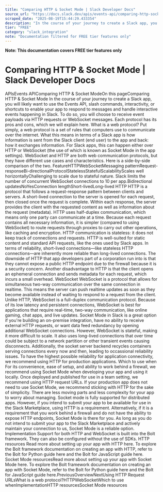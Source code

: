 ```yaml
---
title: "Comparing HTTP & Socket Mode | Slack Developer Docs"
source_url: "https://docs.slack.dev/apis/events-api/comparing-http-socket-mode"
scraped_date: "2025-08-19T15:44:29.433354"
description: "In the course of your journey to create a Slack app, you will likely want to use the Events API, slash commands, interactivity, or shortcuts to enable your app to respond to messages and handle interactive events happening in Slack. To do so, you will choose to receive event payloads via HTTP requests or WebSocket messages. Each protocol has its pros and cons, which we will explain here."
tier: "FREE"
category: "slack_integration"
note: "Documentation filtered for FREE tier features only"
---
```

**Note: This documentation covers FREE tier features only**

# Comparing HTTP & Socket Mode | Slack Developer Docs

APIsEvents APIComparing HTTP & Socket ModeOn this pageComparing HTTP & Socket Mode In the course of your journey to create a Slack app, you will likely want to use the Events API, slash commands, interactivity, or shortcuts to enable your app to respond to messages and handle interactive events happening in Slack. To do so, you will choose to receive event payloads via HTTP requests or WebSocket messages. Each protocol has its pros and cons, which we will explain here. What is a web protocol?​ Put simply, a web protocol is a set of rules that computers use to communicate over the internet. What this means in terms of a Slack app is how information is sent from the Slack client (end user) to the app and back: how it exchanges information. For Slack apps, this can happen either over HTTP or WebSocket (the use of which is known as Socket Mode in the app settings). WebSocket and HTTP are both web communication protocols, but they have different use cases and characteristics. Here is a side-by-side comparison of the two. FeatureHTTPWebSocketMessaging patternRequest-responseBi-directionalProtocolStatelessStatefulScalabilityScales well horizontallyChallenging to scale due to stateful nature. Slack limits the number of concurrent WebSocket connections to 10 per app.Bidirectional updatesNoYesConnection lengthShort-livedLong-lived HTTP​ HTTP is a protocol that follows a request-response pattern between clients and servers. A short-lived connection to the server is opened for each request, then closed once the request is complete. Within each response, the server provides the client with the requested content as well as information about the request (metadata). HTTP uses half-duplex communication, which means only one party can communicate at a time. Because each request contains all necessary information, it is simpler (compared to using WebSocket) to route requests through proxies to carry out other operations, like caching and encryption. HTTP communication is stateless: it does not keep track of connections and requests. HTTP is well-suited for static content and standard API requests, like the ones used by Slack apps. In terms of reliability, short-lived connections—like stateless HTTP connections—are inherently more reliable than long-lived connections. The downside of HTTP that app developers part of a corporation run into is that they cannot expose a public HTTP endpoint due to the firewall because it is a security concern. Another disadvantage to HTTP is that the client opens an ephemeral connection and sends metadata for each request, which incurs a small overhead. WebSocket​ WebSocket is a protocol that allows for simultaneous two-way communication over the same connection in realtime. This means the server can push realtime updates as soon as they become available instead of waiting to respond to a request from the client. Unlike HTTP, WebSocket is a full-duplex communication protocol. Because of its low latency and persistent connections, WebSocket is best for applications that require real-time, two-way communication, like online gaming, chat apps, and live updates. Socket Mode in Slack is a great option if you're building an on-premise integration, have no ability to receive external HTTP requests, or want data feed redundancy by opening additional WebSocket connections. However, WebSocket is stateful, making it more difficult to scale. It also uses long-lived connections that over time could be subject to a network partition or other transient events causing disconnects. Additionally, the socket server backend recycles containers serving connections every now and then, leading to occassional reliability issues. To have the highest possible reliability for application connectivity, we recommend using HTTP for production applications. Which to use when​ For its convenience, ease of setup, and ability to work behind a firewall, we recommend using Socket Mode when developing your app and using it locally. Once deployed and published for use in a team setting, we recommend using HTTP request URLs. If your production app does not need to use Socket Mode, we recommend sticking with HTTP for the sake of simplicity. There are less moving parts and less complexity for your app to worry about managing. Socket mode is fully supported for distributed apps. However, if you intend to submit your app to be available for use in the Slack Marketplace, using HTTP is a requirement. Alternatively, if it is a requirement that you work behind a firewall and do not have the ability to expose HTTP endpoints, Socket Mode is there for you. As long as you do not intend to submit your app to the Slack Marketplace and actively maintain your connection to us, Socket Mode is a reliable option. Implementation​ Support for both HTTP and WebSocket is built into the Bolt framework. They can also be configured without the use of SDKs. HTTP resources​ Read more about setting up your app with HTTP here. To explore the Bolt framework documentation on creating an app with HTTP, refer to the Bolt for Python guide here and the Bolt for JavaScript guide here. Socket Mode resources​ Read more about setting up your app with Socket Mode here. To explore the Bolt framework documentation on creating an app with Socket Mode, refer to the Bolt for Python guide here and the Bolt for JavaScript guide here.PreviousOverviewNextUsing HTTP Request URLsWhat is a web protocol?HTTPWebSocketWhich to use whenImplementationHTTP resourcesSocket Mode resources